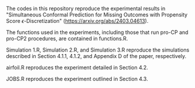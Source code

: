 The codes in this repository reproduce the experimental results in "Simultaneous Conformal Prediction for Missing Outcomes with Propensity Score $\epsilon$-Discretization" (https://arxiv.org/abs/2403.04613). 

The functions used in the experiments, including those that run pro-CP and pro-CP2 procedures, are contained in functions.R.

Simulation 1.R, Simulation 2.R, and Simulation 3.R reproduce the simulations described in Section 4.1.1, 4.1.2, and Appendix D of the paper, respectively.

airfoil.R reproduces the experiment detailed in Section 4.2.

JOBS.R reproduces the experiment outlined in Section 4.3.

